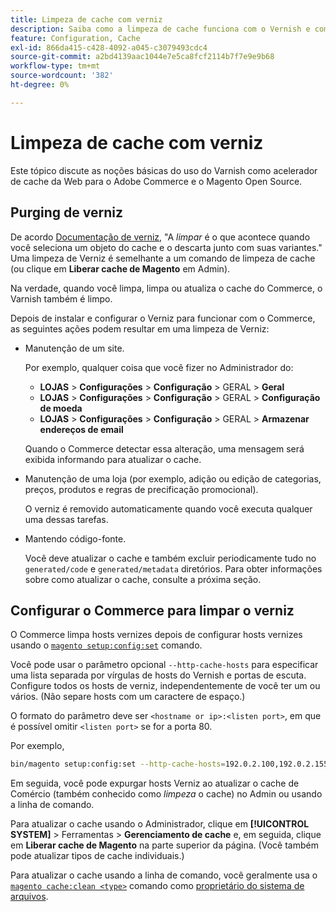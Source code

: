 ```yaml
---
title: Limpeza de cache com verniz
description: Saiba como a limpeza de cache funciona com o Vernish e como um acelerador de cache da Web para o aplicativo do Adobe Commerce.
feature: Configuration, Cache
exl-id: 866da415-c428-4092-a045-c3079493cdc4
source-git-commit: a2bd4139aac1044e7e5ca8fcf2114b7f7e9e9b68
workflow-type: tm+mt
source-wordcount: '382'
ht-degree: 0%

---
```


# Limpeza de cache com verniz

Este tópico discute as noções básicas do uso do Varnish como acelerador de cache da Web para o Adobe Commerce e o Magento Open Source.

## Purging de verniz

De acordo [Documentação de verniz](https://www.varnish-cache.org/docs/trunk/users-guide/purging.html), &quot;A *limpar* é o que acontece quando você seleciona um objeto do cache e o descarta junto com suas variantes.&quot; Uma limpeza de Verniz é semelhante a um comando de limpeza de cache (ou clique em **Liberar cache de Magento** em Admin).

Na verdade, quando você limpa, limpa ou atualiza o cache do Commerce, o Varnish também é limpo.

Depois de instalar e configurar o Verniz para funcionar com o Commerce, as seguintes ações podem resultar em uma limpeza de Verniz:

- Manutenção de um site.

  Por exemplo, qualquer coisa que você fizer no Administrador do:

   - **LOJAS** > **Configurações** > **Configuração** > GERAL > **Geral**
   - **LOJAS** > **Configurações** > **Configuração** > GERAL > **Configuração de moeda**
   - **LOJAS** > **Configurações** > **Configuração** > GERAL > **Armazenar endereços de email**

  Quando o Commerce detectar essa alteração, uma mensagem será exibida informando para atualizar o cache.

- Manutenção de uma loja (por exemplo, adição ou edição de categorias, preços, produtos e regras de precificação promocional).

  O verniz é removido automaticamente quando você executa qualquer uma dessas tarefas.

- Mantendo código-fonte.

  Você deve atualizar o cache e também excluir periodicamente tudo no `generated/code` e `generated/metadata` diretórios. Para obter informações sobre como atualizar o cache, consulte a próxima seção.

## Configurar o Commerce para limpar o verniz

O Commerce limpa hosts vernizes depois de configurar hosts vernizes usando o [`magento setup:config:set`](https://devdocs.magento.com/guides/v2.4/reference/cli/magento.html#setupconfigset) comando.

Você pode usar o parâmetro opcional `--http-cache-hosts` para especificar uma lista separada por vírgulas de hosts do Vernish e portas de escuta. Configure todos os hosts de verniz, independentemente de você ter um ou vários. (Não separe hosts com um caractere de espaço.)

O formato do parâmetro deve ser `<hostname or ip>:<listen port>`, em que é possível omitir `<listen port>` se for a porta 80.

Por exemplo,

```bash
bin/magento setup:config:set --http-cache-hosts=192.0.2.100,192.0.2.155:6081
```

Em seguida, você pode expurgar hosts Verniz ao atualizar o cache de Comércio (também conhecido como *limpeza* o cache) no Admin ou usando a linha de comando.

Para atualizar o cache usando o Administrador, clique em **[!UICONTROL SYSTEM]** > Ferramentas > **Gerenciamento de cache** e, em seguida, clique em **Liberar cache de Magento** na parte superior da página. (Você também pode atualizar tipos de cache individuais.)

Para atualizar o cache usando a linha de comando, você geralmente usa o [`magento cache:clean <type>`](../cli/manage-cache.md#clean-and-flush-cache-types) comando como [proprietário do sistema de arquivos](../../installation/prerequisites/file-system/overview.md).
